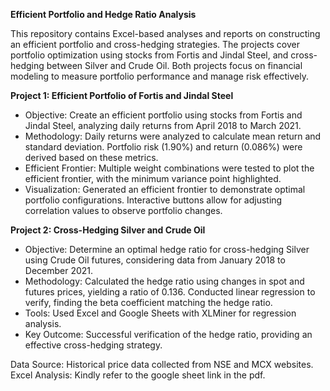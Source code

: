 **Efficient Portfolio and Hedge Ratio Analysis**

This repository contains Excel-based analyses and reports on constructing an efficient portfolio and cross-hedging strategies. 
The projects cover portfolio optimization using stocks from Fortis and Jindal Steel, and cross-hedging between Silver and Crude Oil. 
Both projects focus on financial modeling to measure portfolio performance and manage risk effectively.

**Project 1: Efficient Portfolio of Fortis and Jindal Steel**
- Objective: Create an efficient portfolio using stocks from Fortis and Jindal Steel, analyzing daily returns from April 2018 to March 2021.
- Methodology: Daily returns were analyzed to calculate mean return and standard deviation. Portfolio risk (1.90%) and return (0.086%) were derived based on these metrics.
- Efficient Frontier: Multiple weight combinations were tested to plot the efficient frontier, with the minimum variance point highlighted.
- Visualization: Generated an efficient frontier to demonstrate optimal portfolio configurations. Interactive buttons allow for adjusting correlation values to observe portfolio changes.

**Project 2: Cross-Hedging Silver and Crude Oil**
- Objective: Determine an optimal hedge ratio for cross-hedging Silver using Crude Oil futures, considering data from January 2018 to December 2021.
- Methodology: Calculated the hedge ratio using changes in spot and futures prices, yielding a ratio of 0.136. Conducted linear regression to verify, finding the beta coefficient matching the hedge ratio.
- Tools: Used Excel and Google Sheets with XLMiner for regression analysis.
- Key Outcome: Successful verification of the hedge ratio, providing an effective cross-hedging strategy.

Data Source: Historical price data collected from NSE and MCX websites.
Excel Analysis: Kindly refer to the google sheet link in the pdf.
